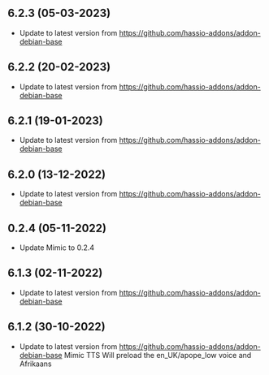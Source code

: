 
## 6.2.3 (05-03-2023)
- Update to latest version from https://github.com/hassio-addons/addon-debian-base

## 6.2.2 (20-02-2023)
- Update to latest version from https://github.com/hassio-addons/addon-debian-base

## 6.2.1 (19-01-2023)
- Update to latest version from https://github.com/hassio-addons/addon-debian-base

## 6.2.0 (13-12-2022)
- Update to latest version from https://github.com/hassio-addons/addon-debian-base

## 0.2.4 (05-11-2022)
- Update Mimic to 0.2.4

## 6.1.3 (02-11-2022)
- Update to latest version from https://github.com/hassio-addons/addon-debian-base

## 6.1.2 (30-10-2022)
- Update to latest version from https://github.com/hassio-addons/addon-debian-base
Mimic TTS Will preload the en_UK/apope_low voice and Afrikaans


